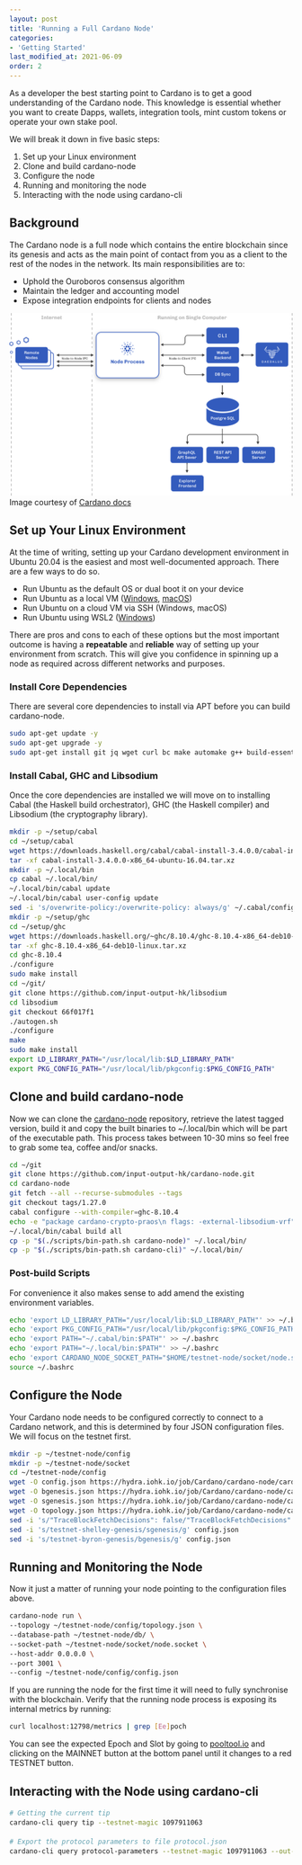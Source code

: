 ```yaml
---
layout: post
title: 'Running a Full Cardano Node'
categories:
- 'Getting Started'
last_modified_at: 2021-06-09
order: 2
---
```


As a developer the best starting point to Cardano is to get a good
understanding of the Cardano node. This knowledge is essential whether
you want to create Dapps, wallets, integration tools, mint custom tokens
or operate your own stake pool.

We will break it down in five basic steps:

1. Set up your Linux environment
2. Clone and build cardano-node
3. Configure the node
4. Running and monitoring the node
5. Interacting with the node using cardano-cli

## Background

The Cardano node is a full node which contains the entire blockchain
since its genesis and acts as the main point of contact from you as
a client to the rest of the nodes in the network. Its main
responsibilities are to:

- Uphold the Ouroboros consensus algorithm
- Maintain the ledger and accounting model
- Expose integration endpoints for clients and nodes

![](/img/node_cardano_components_version_main.png)
Image courtesy of [Cardano docs](https://docs.cardano.org/en/latest/explore-cardano/cardano-architecture-overview/index.html#cardano-blockchain-high-level-architecture)

## Set up Your Linux Environment

At the time of writing, setting up your Cardano development environment
in Ubuntu 20.04 is the easiest and most well-documented approach. There
are a few ways to do so.

- Run Ubuntu as the default OS or dual boot it on your device
- Run Ubuntu as a local VM ([Windows](https://www.youtube.com/watch?v=BatrK6G8j4M), [macOS](https://www.youtube.com/watch?v=Hzji7w882OY))
- Run Ubuntu on a cloud VM via SSH (Windows, macOS)
- Run Ubuntu using WSL2 ([Windows](https://docs.microsoft.com/en-us/windows/wsl/install-win10))

There are pros and cons to each of these options but the most important
outcome is having a **repeatable** and **reliable** way of setting up
your environment from scratch. This will give you confidence in spinning
up a node as required across different networks and purposes.

### Install Core Dependencies

There are several core dependencies to install via APT before you can
build cardano-node.

```bash
sudo apt-get update -y
sudo apt-get upgrade -y
sudo apt-get install git jq wget curl bc make automake g++ build-essential pkg-config libffi-dev libgmp-dev libssl-dev libtinfo-dev libsystemd-dev zlib1g-dev libncursesw5 libncurses-dev libtinfo5 libtool autoconf htop net-tools chrony prometheus-node-exporter -y
```

### Install Cabal, GHC and Libsodium

Once the core dependencies are installed we will move on to installing
Cabal (the Haskell build orchestrator), GHC (the Haskell compiler) and
Libsodium (the cryptography library).

```bash
mkdir -p ~/setup/cabal
cd ~/setup/cabal
wget https://downloads.haskell.org/cabal/cabal-install-3.4.0.0/cabal-install-3.4.0.0-x86_64-ubuntu-16.04.tar.xz
tar -xf cabal-install-3.4.0.0-x86_64-ubuntu-16.04.tar.xz
mkdir -p ~/.local/bin
cp cabal ~/.local/bin/
~/.local/bin/cabal update
~/.local/bin/cabal user-config update
sed -i 's/overwrite-policy:/overwrite-policy: always/g' ~/.cabal/config
mkdir -p ~/setup/ghc
cd ~/setup/ghc
wget https://downloads.haskell.org/~ghc/8.10.4/ghc-8.10.4-x86_64-deb10-linux.tar.xz
tar -xf ghc-8.10.4-x86_64-deb10-linux.tar.xz
cd ghc-8.10.4
./configure
sudo make install
cd ~/git/
git clone https://github.com/input-output-hk/libsodium
cd libsodium
git checkout 66f017f1
./autogen.sh
./configure
make
sudo make install
export LD_LIBRARY_PATH="/usr/local/lib:$LD_LIBRARY_PATH"
export PKG_CONFIG_PATH="/usr/local/lib/pkgconfig:$PKG_CONFIG_PATH"
```

## Clone and build cardano-node

Now we can clone the
[cardano-node](https://github.com/input-output-hk/cardano-node)
repository, retrieve the latest tagged version, build it and copy the
built binaries to ~/.local/bin which will be part of the executable
path. This process takes between 10-30 mins so feel free to grab some
tea, coffee and/or snacks.

```bash
cd ~/git
git clone https://github.com/input-output-hk/cardano-node.git
cd cardano-node
git fetch --all --recurse-submodules --tags
git checkout tags/1.27.0
cabal configure --with-compiler=ghc-8.10.4
echo -e "package cardano-crypto-praos\n flags: -external-libsodium-vrf" >> cabal.project.local
~/.local/bin/cabal build all
cp -p "$(./scripts/bin-path.sh cardano-node)" ~/.local/bin/
cp -p "$(./scripts/bin-path.sh cardano-cli)" ~/.local/bin/
```

### Post-build Scripts

For convenience it also makes sense to add amend the existing
environment variables.

```bash
echo 'export LD_LIBRARY_PATH="/usr/local/lib:$LD_LIBRARY_PATH"' >> ~/.bashrc
echo 'export PKG_CONFIG_PATH="/usr/local/lib/pkgconfig:$PKG_CONFIG_PATH"' >> ~/.bashrc
echo 'export PATH="~/.cabal/bin:$PATH"' >> ~/.bashrc
echo 'export PATH="~/.local/bin:$PATH"' >> ~/.bashrc
echo 'export CARDANO_NODE_SOCKET_PATH="$HOME/testnet-node/socket/node.socket"' >> ~/.bashrc
source ~/.bashrc
```


## Configure the Node

Your Cardano node needs to be configured correctly to connect to
a Cardano network, and this is determined by four JSON configuration
files. We will focus on the testnet first.

```bash
mkdir -p ~/testnet-node/config
mkdir -p ~/testnet-node/socket
cd ~/testnet-node/config
wget -O config.json https://hydra.iohk.io/job/Cardano/cardano-node/cardano-deployment/latest-finished/download/1/testnet-config.json
wget -O bgenesis.json https://hydra.iohk.io/job/Cardano/cardano-node/cardano-deployment/latest-finished/download/1/testnet-byron-genesis.json
wget -O sgenesis.json https://hydra.iohk.io/job/Cardano/cardano-node/cardano-deployment/latest-finished/download/1/testnet-shelley-genesis.json
wget -O topology.json https://hydra.iohk.io/job/Cardano/cardano-node/cardano-deployment/latest-finished/download/1/testnet-topology.json
sed -i 's/"TraceBlockFetchDecisions": false/"TraceBlockFetchDecisions": true/g' config.json
sed -i 's/testnet-shelley-genesis/sgenesis/g' config.json
sed -i 's/testnet-byron-genesis/bgenesis/g' config.json
```

## Running and Monitoring the Node

Now it just a matter of running your node pointing to the configuration
files above.

```bash
cardano-node run \
--topology ~/testnet-node/config/topology.json \
--database-path ~/testnet-node/db/ \
--socket-path ~/testnet-node/socket/node.socket \
--host-addr 0.0.0.0 \
--port 3001 \
--config ~/testnet-node/config/config.json
```

If you are running the node for the first time it will need to fully
synchronise with the blockchain. Verify that the running node process is
exposing its internal metrics by running:

```bash
curl localhost:12798/metrics | grep [Ee]poch
```

You can see the expected Epoch and Slot by going to
[pooltool.io](https://pooltool.io/) and clicking on the MAINNET button
at the bottom panel until it changes to a red TESTNET button.

## Interacting with the Node using cardano-cli

```bash
# Getting the current tip
cardano-cli query tip --testnet-magic 1097911063

# Export the protocol parameters to file protocol.json
cardano-cli query protocol-parameters --testnet-magic 1097911063 --out-file protocol.json 
```
